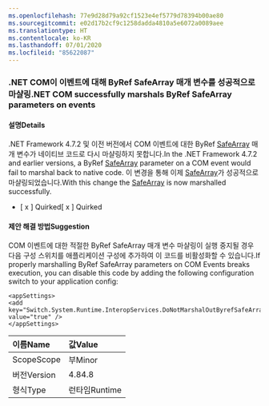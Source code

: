 ```yaml
---
ms.openlocfilehash: 77e9d28d79a92cf1523e4ef5779d78394b00ae80
ms.sourcegitcommit: e02d17b2cf9c1258dadda4810a5e6072a0089aee
ms.translationtype: HT
ms.contentlocale: ko-KR
ms.lasthandoff: 07/01/2020
ms.locfileid: "85622087"
---
```

### <a name="net-com-successfully-marshals-byref-safearray-parameters-on-events"></a><span data-ttu-id="f21f4-101">.NET COM이 이벤트에 대해 ByRef SafeArray 매개 변수를 성공적으로 마샬링</span><span class="sxs-lookup"><span data-stu-id="f21f4-101">.NET COM successfully marshals ByRef SafeArray parameters on events</span></span>

#### <a name="details"></a><span data-ttu-id="f21f4-102">설명</span><span class="sxs-lookup"><span data-stu-id="f21f4-102">Details</span></span>

<span data-ttu-id="f21f4-103">.NET Framework 4.7.2 및 이전 버전에서 COM 이벤트에 대한 ByRef [SafeArray](https://docs.microsoft.com/windows/desktop/api/oaidl/ns-oaidl-safearray) 매개 변수가 네이티브 코드로 다시 마샬링하지 못합니다.</span><span class="sxs-lookup"><span data-stu-id="f21f4-103">In the .NET Framework 4.7.2 and earlier versions, a ByRef [SafeArray](https://docs.microsoft.com/windows/desktop/api/oaidl/ns-oaidl-safearray) parameter on a COM event would fail to marshal back to native code.</span></span>  <span data-ttu-id="f21f4-104">이 변경을 통해 이제 [SafeArray](https://docs.microsoft.com/windows/desktop/api/oaidl/ns-oaidl-safearray)가 성공적으로 마샬링되었습니다.</span><span class="sxs-lookup"><span data-stu-id="f21f4-104">With this change the [SafeArray](https://docs.microsoft.com/windows/desktop/api/oaidl/ns-oaidl-safearray) is now marshalled successfully.</span></span><ul><li><span data-ttu-id="f21f4-105">[ x ] Quirked</span><span class="sxs-lookup"><span data-stu-id="f21f4-105">[ x ] Quirked</span></span></li></ul>

#### <a name="suggestion"></a><span data-ttu-id="f21f4-106">제안 해결 방법</span><span class="sxs-lookup"><span data-stu-id="f21f4-106">Suggestion</span></span>

<span data-ttu-id="f21f4-107">COM 이벤트에 대한 적절한 ByRef SafeArray 매개 변수 마샬링이 실행 중지될 경우 다음 구성 스위치를 애플리케이션 구성에 추가하여 이 코드를 비활성화할 수 있습니다.</span><span class="sxs-lookup"><span data-stu-id="f21f4-107">If properly marshalling ByRef SafeArray parameters on COM Events breaks execution, you can disable this code by adding the following configuration switch to your application config:</span></span><pre><code class="lang-xml">&lt;appSettings&gt;&#13;&#10;&lt;add key=&quot;Switch.System.Runtime.InteropServices.DoNotMarshalOutByrefSafeArrayOnInvoke&quot; value=&quot;true&quot; /&gt;&#13;&#10;&lt;/appSettings&gt;&#13;&#10;</code></pre>

| <span data-ttu-id="f21f4-108">이름</span><span class="sxs-lookup"><span data-stu-id="f21f4-108">Name</span></span>    | <span data-ttu-id="f21f4-109">값</span><span class="sxs-lookup"><span data-stu-id="f21f4-109">Value</span></span>       |
|:--------|:------------|
| <span data-ttu-id="f21f4-110">Scope</span><span class="sxs-lookup"><span data-stu-id="f21f4-110">Scope</span></span>   |<span data-ttu-id="f21f4-111">부</span><span class="sxs-lookup"><span data-stu-id="f21f4-111">Minor</span></span>|
|<span data-ttu-id="f21f4-112">버전</span><span class="sxs-lookup"><span data-stu-id="f21f4-112">Version</span></span>|<span data-ttu-id="f21f4-113">4.8</span><span class="sxs-lookup"><span data-stu-id="f21f4-113">4.8</span></span>|
|<span data-ttu-id="f21f4-114">형식</span><span class="sxs-lookup"><span data-stu-id="f21f4-114">Type</span></span>|<span data-ttu-id="f21f4-115">런타임</span><span class="sxs-lookup"><span data-stu-id="f21f4-115">Runtime</span></span>|
